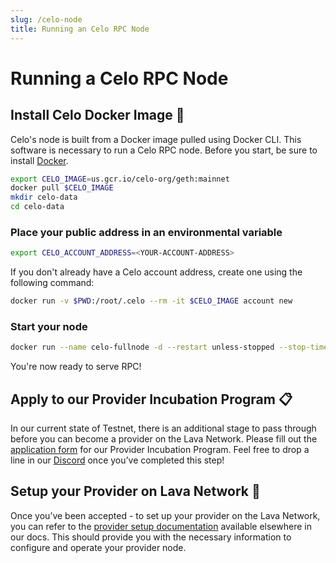 ```yaml
---
slug: /celo-node
title: Running an Celo RPC Node
---
```


# Running a Celo RPC Node

## Install Celo Docker Image 🚀

Celo's node is built from a Docker image pulled using Docker CLI. This software is necessary to run a Celo RPC node. Before you start, be sure to install [Docker](https://www.docker.com/get-started).

```bash
export CELO_IMAGE=us.gcr.io/celo-org/geth:mainnet
docker pull $CELO_IMAGE
mkdir celo-data
cd celo-data
```

### Place your public address in an environmental variable
```bash
export CELO_ACCOUNT_ADDRESS=<YOUR-ACCOUNT-ADDRESS>
```

If you don't already have a Celo account address, create one using the following command:
```bash
docker run -v $PWD:/root/.celo --rm -it $CELO_IMAGE account new
```

### Start your node
```bash
docker run --name celo-fullnode -d --restart unless-stopped --stop-timeout 300 -p 127.0.0.1:8545:8545 -p 127.0.0.1:8546:8546 -p 30303:30303 -p 30303:30303/udp -v $PWD:/root/.celo $CELO_IMAGE --verbosity 3 --syncmode full --http --http.addr 0.0.0.0 --http.api eth,net,web3,debug,admin,personal --light.serve 90 --light.maxpeers 1000 --maxpeers 1100 --etherbase $CELO_ACCOUNT_ADDRESS --datadir /root/.celo
```

You're now ready to serve RPC!

## Apply to our Provider Incubation Program 📋

In our current state of Testnet, there is an additional stage to pass through before you can become a provider on the Lava Network. Please fill out the [application form](https://lavanet.typeform.com/to/ORi3A13v?utm_source=becoming-a-lava-provider-for-avalanche&utm_medium=docs&utm_campaign=avalanche-pre-grant) for our Provider Incubation Program. Feel free to drop a line in our [Discord](https://discord.gg/UxujNZbW) once you’ve completed this step!

## Setup your Provider on Lava Network 🌋

Once you’ve been accepted - to set up your provider on the Lava Network, you can refer to the [provider setup documentation](https://docs.lavanet.xyz/provider-setup?utm_source=running-a-avalanche-rpc-node&utm_medium=docs&utm_campaign=avalanche-pre-grant) available elsewhere in our docs. This should provide you with the necessary information to configure and operate your provider node.